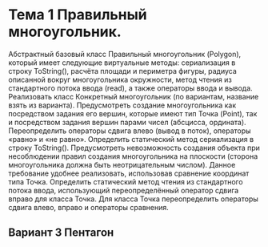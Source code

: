 # Тема 1 Правильный многоугольник.
Абстрактный базовый класс Правильный многоугольник (Polygon), который имеет следующие виртуальные методы: сериализация в строку ToString(), расчёта площади и периметра фигуры, радиуса описанной вокруг многоугольника окружности, метод чтения из стандартного потока ввода (read), а также операторы ввода и вывода.
Реализовать класс Конкретный многоугольник (по вариантам, название взять из варианта). Предусмотреть создание многоугольника как посредством задания его вершин, которые имеют тип Точка (Point), так и посредством задания вершин парами чисел (абсцисса, ордината). Переопределить операторы сдвига влево (вывод в поток), операторы «равно» и «не равно». Определить статический метод сериализация в строку ToString(). Предусмотреть невозможность создания объекта при несоблюдении правил создания многоугольника на плоскости (сторона многоугольника должна быть неотрицательным числом). Данное требование удобнее реализовать, использовав сравнение координат типа Точка. Определить статический метод чтения из стандартного потока ввода, использующий переопределённый оператор сдвига вправо для класса Точка.
Для класса Точка переопределить операторы сдвига влево, вправо и операторы сравнения.
## Вариант 3 Пентагон

